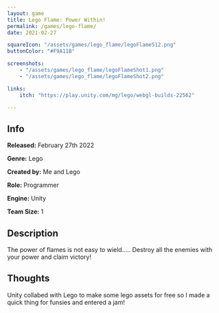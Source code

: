 ```yaml
---
layout: game
title: Lego Flame: Power Within!
permalink: /games/lego-flame/
date: 2021-02-27

squareIcon: "/assets/games/lego_flame/legoFlame512.png"
buttonColor: "#F9A11B"

screenshots:
    - "/assets/games/lego_flame/legoFlameShot1.png"
    - "/assets/games/lego_flame/legoFlameShot2.png"

links:
    itch: "https://play.unity.com/mg/lego/webgl-builds-22562"

---
```


## Info
  <p><strong>Released:</strong> February 27th 2022 </p>
  <p><strong>Genre:</strong> Lego </p>
  <p><strong>Created by:</strong> Me and Lego </p>
  <p><strong>Role:</strong> Programmer </p>
  <p><strong>Engine:</strong> Unity </p>
  <p><strong>Team Size:</strong> 1 </p>

## Description
The power of flames is not easy to wield..... Destroy all the enemies with your power and claim victory!

## Thoughts
Unity collabed with Lego to make some lego assets for free so I made a quick thing for funsies and entered a jam!